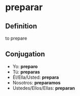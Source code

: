 # preparar

## Definition
to prepare

## Conjugation

- Yo: **preparo**
- Tú: **preparas**
- Él/Ella/Usted: **prepara**
- Nosotros: **preparamos**
- Ustedes/Ellos/Ellas: **preparan**